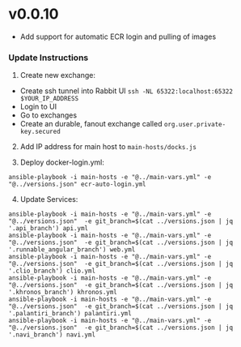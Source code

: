 # v0.0.10

- Add support for automatic ECR login and pulling of images

### Update Instructions

1. Create new exchange:
- Create ssh tunnel into Rabbit UI `ssh -NL 65322:localhost:65322 $YOUR_IP_ADDRESS`
- Login to UI
- Go to exchanges
- Create an durable, fanout exchange called `org.user.private-key.secured`

2. Add IP address for main host to `main-hosts/docks.js`

3. Deploy docker-login.yml:

```
ansible-playbook -i main-hosts -e "@../main-vars.yml" -e "@../versions.json" ecr-auto-login.yml
```

4. Update Services:

```
ansible-playbook -i main-hosts -e "@../main-vars.yml" -e "@../versions.json"  -e git_branch=$(cat ../versions.json | jq '.api_branch') api.yml
ansible-playbook -i main-hosts -e "@../main-vars.yml" -e "@../versions.json"  -e git_branch=$(cat ../versions.json | jq '.runnable_angular_branch') web.yml
ansible-playbook -i main-hosts -e "@../main-vars.yml" -e "@../versions.json"  -e git_branch=$(cat ../versions.json | jq '.clio_branch') clio.yml
ansible-playbook -i main-hosts -e "@../main-vars.yml" -e "@../versions.json"  -e git_branch=$(cat ../versions.json | jq '.khronos_branch') khronos.yml
ansible-playbook -i main-hosts -e "@../main-vars.yml" -e "@../versions.json"  -e git_branch=$(cat ../versions.json | jq '.palantiri_branch') palantiri.yml
ansible-playbook -i main-hosts -e "@../main-vars.yml" -e "@../versions.json"  -e git_branch=$(cat ../versions.json | jq '.navi_branch') navi.yml
```
